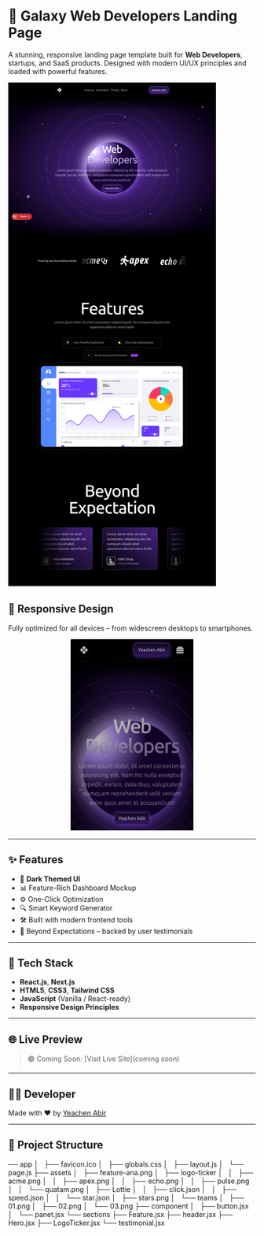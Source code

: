 # 🚀 Galaxy Web Developers Landing Page

A stunning, responsive landing page template built for **Web Developers**, startups, and SaaS products. Designed with modern UI/UX principles and loaded with powerful features.

![Web Developers Landing Page](./desktop.png)

## 📱 Responsive Design

Fully optimized for all devices – from widescreen desktops to smartphones.

<p align="center">
  <img src="./mobile.png" alt="Mobile View" width="250"/>
</p>

---

## ✨ Features

- 🌙 **Dark Themed UI**
- 📊 Feature-Rich Dashboard Mockup
- ⚙️ One-Click Optimization
- 🔍 Smart Keyword Generator
- 🛠️ Built with modern frontend tools
- 💯 Beyond Expectations – backed by user testimonials

---

## 🧠 Tech Stack

- **React.js**, **Next.js**
- **HTML5**, **CSS3**, **Tailwind CSS**
- **JavaScript** (Vanilla / React-ready)
- **Responsive Design Principles**

---

## 🌐 Live Preview

> 🟣 Coming Soon: [Visit Live Site](coming soon)

---

## 👨‍💻 Developer

Made with ❤️ by [Yeachen Abir](https://github.com/Mdyeachen)

---

## 📂 Project Structure

── app
│   ├── favicon.ico
│   ├── globals.css
│   ├── layout.js
│   └── page.js
├── assets
│   ├── feature-ana.png
│   ├── logo-ticker
│   │   ├── acme.png
│   │   ├── apex.png
│   │   ├── echo.png
│   │   ├── pulse.png
│   │   └── quatam.png
│   ├── Lottie
│   │   ├── click.json
│   │   ├── speed.json
│   │   └── star.json
│   ├── stars.png
│   └── teams
│       ├── 01.png
│       ├── 02.png
│       └── 03.png
├── component
│   ├── button.jsx
│   └── panet.jsx
└── sections
    ├── Feature.jsx
    ├── header.jsx
    ├── Hero.jsx
    ├── LogoTicker.jsx
    └── testimonial.jsx


